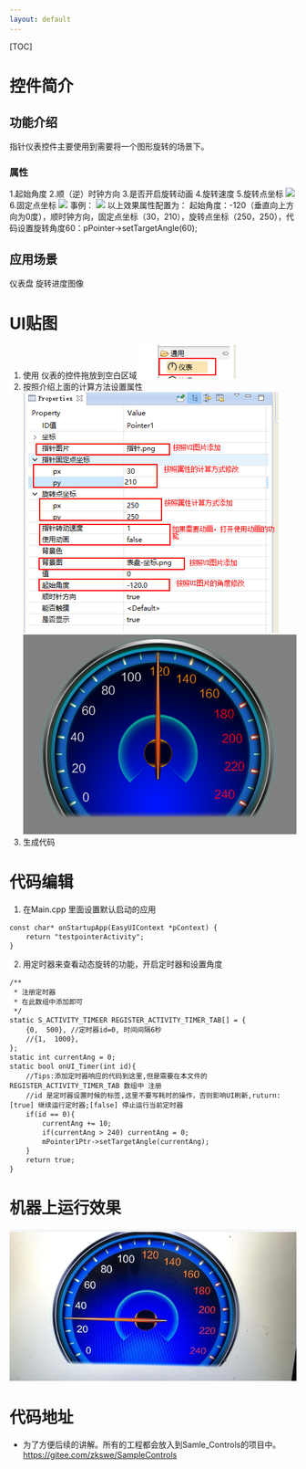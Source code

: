 ```yaml
---
layout: default
---
```


[TOC]


# 控件简介
## 功能介绍
指针仪表控件主要使用到需要将一个图形旋转的场景下。
### 属性
1.起始角度
2.顺（逆）时钟方向
3.是否开启旋转动画
4.旋转速度
5.旋转点坐标
![](https://box.kancloud.cn/940c7a9a077fdf8442ff4969a8e523c1_260x204.png)
6.固定点坐标
![](https://box.kancloud.cn/05171e54018b720825d8e84c785f9aa5_80x146.png)
事例：
![](https://box.kancloud.cn/913e6a0bb66b6c4129f6f99e8941bbb4_266x189.png)
以上效果属性配置为：
起始角度：-120（垂直向上方向为0度），顺时钟方向，固定点坐标（30，210），旋转点坐标（250，250），代码设置旋转角度60：pPointer->setTargetAngle(60);
## 应用场景
仪表盘
旋转进度图像

# UI贴图
1. 使用 仪表的控件拖放到空白区域
 ![](images/screenshot_1511514154340.png)
2. 按照介绍上面的计算方法设置属性
![](images/screenshot_1511515555844.png)
![](images/screenshot_1511514274190.png)
3. 生成代码

# 代码编辑
1. 在Main.cpp 里面设置默认启动的应用
~~~
const char* onStartupApp(EasyUIContext *pContext) {
	return "testpointerActivity";
}
~~~
2. 用定时器来查看动态旋转的功能，开启定时器和设置角度
~~~
/**
 * 注册定时器
 * 在此数组中添加即可
 */
static S_ACTIVITY_TIMEER REGISTER_ACTIVITY_TIMER_TAB[] = {
	{0,  500}, //定时器id=0, 时间间隔6秒
	//{1,  1000},
};
static int currentAng = 0;
static bool onUI_Timer(int id){
    //Tips:添加定时器响应的代码到这里,但是需要在本文件的 REGISTER_ACTIVITY_TIMER_TAB 数组中 注册
    //id 是定时器设置时候的标签,这里不要写耗时的操作，否则影响UI刷新,ruturn:[true] 继续运行定时器;[false] 停止运行当前定时器
	if(id == 0){
		currentAng += 10;
		if(currentAng > 240) currentAng = 0;
		mPointer1Ptr->setTargetAngle(currentAng);
	}
	return true;
}
~~~

# 机器上运行效果

![](images/screenshot_1511515611426.png)

# 代码地址
* 为了方便后续的讲解。所有的工程都会放入到Samle_Controls的项目中。
https://gitee.com/zkswe/SampleControls